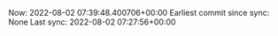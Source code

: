 Now: 2022-08-02 07:39:48.400706+00:00 Earliest commit since sync: None Last sync: 2022-08-02 07:27:56+00:00
